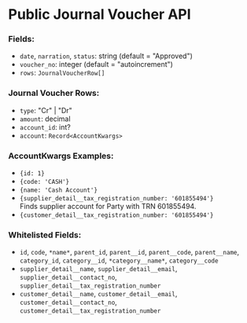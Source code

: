 # Public Journal Voucher API

### Fields:

- `date`, `narration`, `status`: string (default = "Approved")
- `voucher_no`: integer (default = "autoincrement")
- `rows`: `JournalVoucherRow[]`

### Journal Voucher Rows:

- `type`: "Cr" | "Dr"
- `amount`: decimal
- `account_id`: int?
- `account`: `Record<AccountKwargs>`

### AccountKwargs Examples:

- `{id: 1}`
- `{code: 'CASH'}`
- `{name: 'Cash Account'}`
- `{supplier_detail__tax_registration_number: '601855494'}` \
  Finds supplier account for Party with TRN 601855494.
- `{customer_detail__tax_registration_number: '601855494'}`

### Whitelisted Fields:

- `id`, `code`, `*name*`, `parent_id`, `parent__id`, `parent__code`, `parent__name`, `category_id`, `category__id`, `*category__name*`, `category__code`
- `supplier_detail__name`, `supplier_detail__email`, `supplier_detail__contact_no`, `supplier_detail__tax_registration_number`
- `customer_detail__name`, `customer_detail__email`, `customer_detail__contact_no`, `customer_detail__tax_registration_number`
